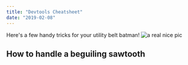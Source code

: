 ```yaml
---
title: "Devtools Cheatsheet"
date: "2019-02-08"
---
```


Here's a few handy tricks for your utility belt batman!
![a real nice pic](https://picsum.photos/200/300)

## How to handle a beguiling sawtooth
